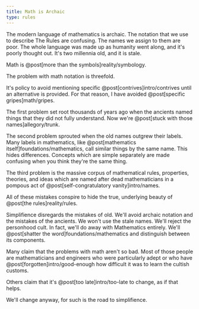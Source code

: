```yaml
---
title: Math is Archaic
type: rules
---
```

The modern <span class="info" markdown="inline">language</span> of mathematics is archaic. The notation that we use to describe The Rules are confusing. The names we assign to them are poor. The whole language was made up as humanity went along, and it's poorly thought out. It's two millennia old, and it is stale.

<aside class="info" markdown="block">
Math is @post[more than the symbols]reality/symbology.
</aside>

The problem with math notation is threefold.

<aside class="caution" markdown="block">
It's policy to avoid mentioning specific @post[contrives]intro/contrives until an alternative is provided. For that reason, I have avoided @post[specific gripes]math/gripes.
</aside>

The first problem set root thousands of years ago when the ancients named things that they did not fully understand. Now we're @post[stuck with those names]allegory/trunk.

The second problem sprouted when the old names outgrew their labels. Many labels in mathematics, like @post[mathematics itself]foundations/mathematics, call similar things by the same name. This hides differences. Concepts which are simple separately are made confusing when you think they're the same thing.

The third problem is the massive corpus of mathematical rules, properties, theories, and ideas which are named after dead mathematicians in a pompous act of @post[self-congratulatory vanity]intro/names.

All of these mistakes conspire to hide the true, underlying beauty of @post[the rules]reality/rules.

Simplifience disregards the mistakes of old. We'll avoid archaic notation and the mistakes of the ancients. We won't use the stale names. We'll reject the personhood cult. In fact, we'll do away with Mathematics entirely. We'll @post[shatter the word]foundations/mathematics and distinguish between its components.

Many claim that the problems with math aren't so bad. Most of those people are mathematicians and engineers who were particularly adept or who have @post[forgotten]intro/good-enough how difficult it was to learn the cultish customs.

Others claim that it's @post[too late]intro/too-late to change, as if that helps.

We'll change anyway, for such is the road to simplifience.
